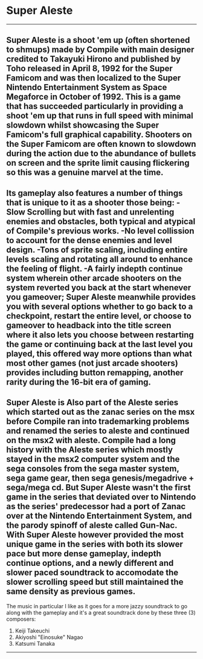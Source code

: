 # Super Aleste
---
Super Aleste is a shoot 'em up (often shortened to shmups) made by Compile with main designer credited to Takayuki Hirono and published by Toho released in April 8, 1992 for the Super Famicom and was then localized to the Super Nintendo Entertainment System as Space Megaforce in October of 1992.
This is a game that has succeeded particularly in providing a shoot 'em up that runs in full speed with minimal slowdown whilst showcasing the Super Famicom's full graphical capability.
Shooters on the Super Famicom are often known to slowdown during the action due to the abundance of bullets on screen and the sprite limit causing flickering so this was a genuine marvel at the time.
---
Its gameplay also features a number of things that is unique to it as a shooter those being:
-Slow Scrolling but with fast and unrelenting enemies and obstacles, both typical and atypical of Compile's previous works.
-No level collission to account for the dense enemies and level design.
-Tons of sprite scaling, including entire levels scaling and rotating all around to enhance the feeling of flight.
-A fairly indepth continue system wherein other arcade shooters on the system reverted you back at the start whenever you gameover; Super Aleste meanwhile provides you with several options whether to go back to a checkpoint, restart the entire level, or choose to gameover to headback into the title screen where it also lets you choose between restarting the game or continuing back at the last level you played, this offered way more options than what most other games (not just arcade shooters) provides including button remapping, another rarity during the 16-bit era of gaming.
---
Super Aleste is Also part of the Aleste series which started out as the zanac series on the msx before Compile ran into trademarking problems and renamed the series to aleste and continued on the msx2 with aleste.
Compile had a long history with the Aleste series which mostly stayed in the msx2 computer system and the sega consoles from the sega master system, sega game gear, then sega genesis/megadrive + sega/mega cd.
But Super Aleste wasn't the first game in the series that deviated over to Nintendo as the series' predecessor had a port of Zanac over at the Nintendo Entertainment System, and the parody spinoff of aleste called Gun-Nac.
With Super Aleste however provided the most unique game in the series with both its slower pace but more dense gameplay, indepth continue options, and a newly different and slower paced soundtrack to accomodate the slower scrolling speed but still maintained the same density as previous games.
---
The music in particular I like as it goes for a more jazzy soundtrack to go along with the gameplay and it's a great soundtrack done by these three (3) composers:
1. Keiji Takeuchi
2. Akiyoshi "Einosuke" Nagao
3. Katsumi Tanaka
---
